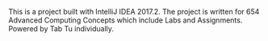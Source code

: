 This is a project built with IntelliJ IDEA 2017.2.
The project is written for 654 Advanced Computing Concepts which include Labs and Assignments.
Powered by Tab Tu individually.